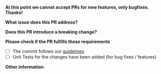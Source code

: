**At this point we cannot accept PRs for new features, only bugfixes. Thanks!**

**What issue does this PR address?**


**Does this PR introduce a breaking change?**


**Please check if the PR fulfills these requirements**
- [ ] The commit follows our [guidelines](https://github.com/IdentityServer/IdNet6/blob/main/.github/CONTRIBUTING.md)
- [ ] Unit Tests for the changes have been added (for bug fixes / features)

**Other information**:
